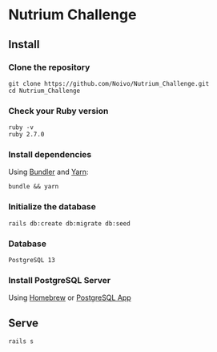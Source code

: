 # Nutrium Challenge

## Install

### Clone the repository

```shell
git clone https://github.com/Noivo/Nutrium_Challenge.git
cd Nutrium_Challenge
```

### Check your Ruby version

```shell
ruby -v
ruby 2.7.0
```

### Install dependencies

Using [Bundler](https://github.com/bundler/bundler) and [Yarn](https://github.com/yarnpkg/yarn):

```shell
bundle && yarn
```

### Initialize the database

```shell
rails db:create db:migrate db:seed
```

### Database

```shell
PostgreSQL 13
```

### Install PostgreSQL Server

Using [Homebrew](https://dataschool.com/learn-sql/how-to-start-a-postgresql-server-on-mac-os-x/#using-homebrew) or [PostgreSQL App](https://dataschool.com/learn-sql/how-to-start-a-postgresql-server-on-mac-os-x/#using-postgresql-app)

## Serve

```shell
rails s
```
